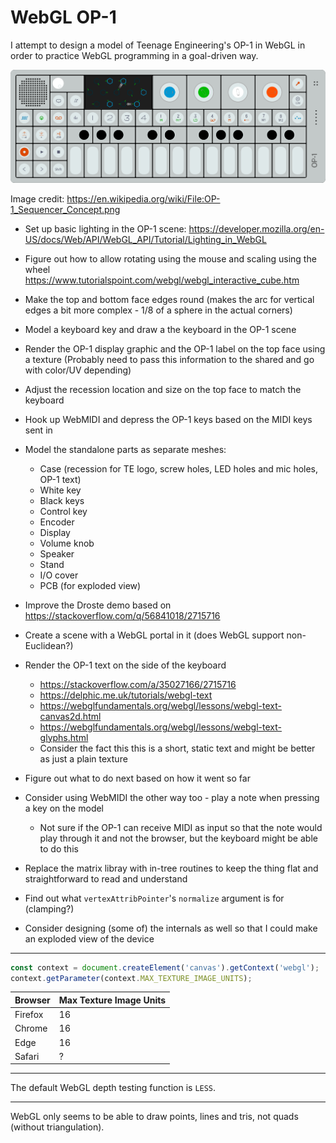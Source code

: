 # WebGL OP-1

I attempt to design a model of Teenage Engineering's OP-1 in WebGL in order to
practice WebGL programming in a goal-driven way.

![](op-1.png)

Image credit: https://en.wikipedia.org/wiki/File:OP-1_Sequencer_Concept.png

- Set up basic lighting in the OP-1 scene:
  https://developer.mozilla.org/en-US/docs/Web/API/WebGL_API/Tutorial/Lighting_in_WebGL
- Figure out how to allow rotating using the mouse and scaling using the wheel
  https://www.tutorialspoint.com/webgl/webgl_interactive_cube.htm
- Make the top and bottom face edges round (makes the arc for vertical edges a
  bit more complex - 1/8 of a sphere in the actual corners)
- Model a keyboard key and draw a the keyboard in the OP-1 scene
- Render the OP-1 display graphic and the OP-1 label on the top face using a texture
  (Probably need to pass this information to the shared and go with color/UV depending)
- Adjust the recession location and size on the top face to match the keyboard
- Hook up WebMIDI and depress the OP-1 keys based on the MIDI keys sent in
- Model the standalone parts as separate meshes:
  - Case (recession for TE logo, screw holes, LED holes and mic holes, OP-1 text)
  - White key
  - Black keys
  - Control key
  - Encoder
  - Display
  - Volume knob
  - Speaker
  - Stand
  - I/O cover
  - PCB (for exploded view)

- Improve the Droste demo based on https://stackoverflow.com/q/56841018/2715716
- Create a scene with a WebGL portal in it (does WebGL support non-Euclidean?)
- Render the OP-1 text on the side of the keyboard
  - https://stackoverflow.com/a/35027166/2715716
  - https://delphic.me.uk/tutorials/webgl-text
  - https://webglfundamentals.org/webgl/lessons/webgl-text-canvas2d.html
  - https://webglfundamentals.org/webgl/lessons/webgl-text-glyphs.html
  - Consider the fact this this is a short, static text and might be better as
    just a plain texture
- Figure out what to do next based on how it went so far
- Consider using WebMIDI the other way too - play a note when pressing a key on
  the model
  - Not sure if the OP-1 can receive MIDI as input so that the note would play
    through it and not the browser, but the keyboard might be able to do this
- Replace the matrix libray with in-tree routines to keep the thing flat and
  straightforward to read and understand
- Find out what `vertexAttribPointer`'s `normalize` argument is for (clamping?)
- Consider designing (some of) the internals as well so that I could make an
  exploded view of the device

---

```js
const context = document.createElement('canvas').getContext('webgl');
context.getParameter(context.MAX_TEXTURE_IMAGE_UNITS);
```

| Browser | Max Texture Image Units |
|-|-|
| Firefox | 16 |
| Chrome | 16 |
| Edge | 16 |
| Safari | ? |

---

The default WebGL depth testing function is `LESS`.

---

WebGL only seems to be able to draw points, lines and tris, not quads
(without triangulation).
